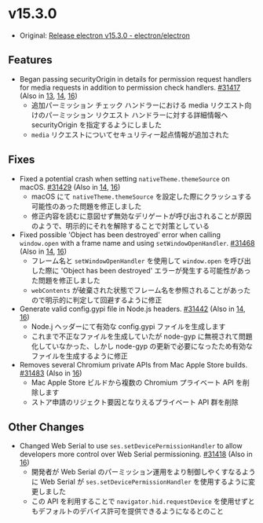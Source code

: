 # v15.3.0

- Original: [Release electron v15.3.0 - electron/electron](https://github.com/electron/electron/releases/tag/v15.3.0)

## Features

- Began passing securityOrigin in details for permission request handlers for media requests in addition to permission check handlers. [#31417](https://github.com/electron/electron/pull/31417) (Also in [13](https://github.com/electron/electron/pull/31437), [14](https://github.com/electron/electron/pull/31436), [16](https://github.com/electron/electron/pull/31416))
  - 追加パーミッション チェック ハンドラーにおける media リクエスト向けのパーミッション リクエスト ハンドラーに対する詳細情報へ securityOrigin を指定するようにしました
  - `media` リクエストについてセキュリティー起点情報が追加された

## Fixes

- Fixed a potential crash when setting `nativeTheme.themeSource` on macOS. [#31429](https://github.com/electron/electron/pull/31429) (Also in [14](https://github.com/electron/electron/pull/31428), [16](https://github.com/electron/electron/pull/31430))
  - macOS にて `nativeTheme.themeSource` を設定した際にクラッシュする可能性のあった問題を修正しました
  - 修正内容を読むに意図せず無効なデリゲートが呼び出されることが原因のようで、明示的にそれを解除することで対策としている
- Fixed possible 'Object has been destroyed' error when calling `window.open` with a frame name and using `setWindowOpenHandler`. [#31468](https://github.com/electron/electron/pull/31468) (Also in [14](https://github.com/electron/electron/pull/31467), [16](https://github.com/electron/electron/pull/31469))
  - フレーム名と `setWindowOpenHandler` を使用して `window.open` を呼び出した際に 'Object has been destroyed' エラーが発生する可能性があった問題を修正しました
  - `webContents` が破棄された状態でフレーム名を参照されることがあったので明示的に判定して回避するように修正
- Generate valid config.gypi file in Node.js headers. [#31442](https://github.com/electron/electron/pull/31442) (Also in [14](https://github.com/electron/electron/pull/31443), [16](https://github.com/electron/electron/pull/31441))
  - Node.j ヘッダーにて有効な config.gypi ファイルを生成します
  - これまで不正なファイルを生成していたが node-gyp に無視されて問題化していなかった、しかし node-gyp の更新で必要になったため有効なファイルを生成するように修正
- Removes several Chromium private APIs from Mac Apple Store builds. [#31483](https://github.com/electron/electron/pull/31483) (Also in [16](https://github.com/electron/electron/pull/31488))
  - Mac Apple Store ビルドから複数の Chromium プライベート API を削除します
  - ストア申請のリジェクト要因となりえるプライベート API 群を削除

## Other Changes

- Changed Web Serial to use `ses.setDevicePermissionHandler` to allow developers more control over Web Serial permissioning. [#31418](https://github.com/electron/electron/pull/31418) (Also in [16](https://github.com/electron/electron/pull/31324))
  - 開発者が Web Serial のパーミッション運用をより制御しやくすなるように Web Serial が `ses.setDevicePermissionHandler` を使用するように変更しました
  - この API を利用することで `navigator.hid.requestDevice` を使用せずともデフォルトのデバイス許可を提供できるようになるとのこと
